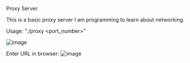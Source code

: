 Proxy Server

This is a basic proxy server I am programming to learn about networking.

Usage:
"./proxy <port_number>"

![image](https://user-images.githubusercontent.com/95983460/145691500-344cc3d6-d733-4a80-97ec-01eccf75e33c.png)

Enter URL in browser:
![image](https://user-images.githubusercontent.com/95983460/145691531-7d84ee9e-679c-4e66-8922-9d44c1122a2a.png)
